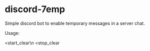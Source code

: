 # discord-7emp
Simple discord bot to enable temporary messages in a server chat.

Usage:

<start_clear\n
<stop_clear

